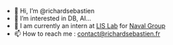 - 👋 Hi, I’m @richardsebastien
- 👀 I’m interested in DB, AI...
- 🌱 I am currently an intern at [LIS Lab](https://www.lis-lab.fr/) for [Naval Group](https://www.naval-group.com)
- 📫 How to reach me : contact@richardsebastien.fr

<!---
richardsebastien/richardsebastien is a ✨ special ✨ repository because its `README.md` (this file) appears on your GitHub profile.
You can click the Preview link to take a look at your changes.
--->
